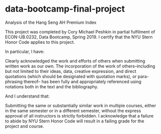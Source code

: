 # data-bootcamp-final-project
Analysis of the Hang Seng AH Premium Index


This project was completed by Cory Michael Peshkin in partial fulfilment of ECON-UB.0232, Data Bootcamp, Spring 2019. I certify that the NYU Stern Honor Code applies to this project.

In particular, I have:

Clearly acknowledged the work and efforts of others when submitting written work as our own. The incorporation of the work of others–including but not limited to their ideas, data, creative expression, and direct quotations (which should be designated with quotation marks), or para- phrasing thereof– has been fully and appropriately referenced using notations both in the text and the bibliography.

And I understand that:

Submitting the same or substantially similar work in multiple courses, either in the same semester or in a different semester, without the express approval of all instructors is strictly forbidden.
I acknowledge that a failure to abide by NYU Stern Honor Code will result in a failing grade for the project and course.

